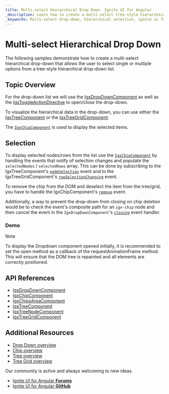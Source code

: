 ```yaml
---
title: Multi-select Hierarchical Drop Down- Ignite UI for Angular
_description: Learn how to create a multi-select tree-style hierarchical drop-down with Ignite UI.
_keywords: Multi-select drop-down, hierarchical selection, ignite ui for angular, infragistics
---
```


# Multi-select Hierarchical Drop Down

The following samples demonstrate how to create a multi-select hierarchical drop-down that allows the user to select single or multiple options from a tree-style hierarchical drop-down list.

## Topic Overview

For the drop-down list we will use the [IgxDropDownComponent]({environment:angularApiUrl}/classes/igxdropdowncomponent.html) as well as the [IgxToggleActionDirective]({environment:angularApiUrl}/classes/igxtoggleactiondirective.html) to open/close the drop-down.

To visualize the hierarchical data in the drop-down, you can use either the [IgxTreeComponent]({environment:angularApiUrl}/classes/igxtreecomponent.html) or the [IgxTreeGridComponent]({environment:angularApiUrl}/classes/igxtreegridcomponent.html).

The [`IgxChipComponent`]({environment:angularApiUrl}/classes/igxchipcomponent.html) is used to display the selected items.

## Selection

To display selected nodes/rows from the list use the [`IgxChipComponent`]({environment:angularApiUrl}/classes/igxchipcomponent.html) by handling the events that notify of selection changes and populate the `selectedNodes` / `selectedRows` array. This can be done by subscribing to the IgxTreeComponent's [`nodeSelection`]({environment:angularApiUrl}/classes/igxtreecomponent.html#nodeSelection) event and to the IgxTreeGridComponent's [`rowSelectionChanging`]({environment:angularApiUrl}/classes/igxtreegridcomponent.html#rowSelectionChanging) event.

To remove the chip from the DOM and deselect the item from the tree/grid, you have to handle the IgxChipComponent's [`remove`]({environment:angularApiUrl}/classes/igxchipcomponent.html#remove) event.

Additionally, a way to prevent the drop-down from closing on chip deletion would be to check the event's composite path for an `igx-chip` node and then cancel the event in the `IgxDropDownComponent`'s [`closing`]({environment:angularApiUrl}/classes/igxdropdowncomponent.html#closing) event handler.

### Demo
<code-view style="height: 560px;" 
           data-demos-base-url="{environment:demosBaseUrl}" 
           iframe-src="{environment:demosBaseUrl}/data-entries/dropdown-tree-hierarchical-selection" >
</code-view>

<code-view style="height:560px" 
           data-demos-base-url="{environment:demosBaseUrl}" 
           iframe-src="{environment:demosBaseUrl}/data-entries/dropdown-tree-grid-hierarchical-selection">
</code-view>

>[!NOTE]
>To display the Dropdown component opened initially, it is recommended to set the open method as a callback of the requestAnimationFrame method. This will ensure that the DOM tree is repainted and all elements are correctly positioned.

## API References

* [IgxDropDownComponent]({environment:angularApiUrl}/classes/igxdropdowncomponent.html)
* [IgxChipComponent]({environment:angularApiUrl}/classes/igxchipcomponent.html)
* [IgxChipsAreaComponent]({environment:angularApiUrl}/classes/igxchipsareacomponent.html)
* [IgxTreeComponent]({environment:angularApiUrl}/classes/igxtreecomponent.html)
* [IgxTreeNodeComponent]({environment:angularApiUrl}/classes/igxtreenodecomponent.html)
* [IgxTreeGridComponent]({environment:angularApiUrl}/classes/igxtreegridcomponent.html)

## Additional Resources
<div class="divider--half"></div>    

* [Drop Down overview](drop-down.md)
* [Chip overview](chip.md)
* [Tree overview](tree.md)
* [Tree Grid overview](treegrid/tree-grid.md)

<div class="divider--half"></div>
Our community is active and always welcoming to new ideas.    

* [Ignite UI for Angular **Forums**](https://www.infragistics.com/community/forums/f/ignite-ui-for-angular)    
* [Ignite UI for Angular **GitHub**](https://github.com/IgniteUI/igniteui-angular)     
